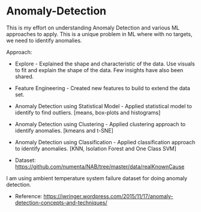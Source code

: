 # Anomaly-Detection
This is my effort on understanding Anomaly Detection and various ML approaches to apply. This is a unique problem in ML where with no targets, we need to identify anomalies. 

Approach:
* Explore - Explained the shape and characteristic of the data. Use visuals to fit and explain the shape of the data. Few insights have also been shared. 
* Feature Engineering - Created new features to build to extend the data set.
* Anomaly Detection using Statistical Model - Applied statistical model to identify to find outliers. [means, box-plots and histograms]
* Anomaly Detection using Clustering - Applied clustering approach to identify anomalies. [kmeans and t-SNE]
* Anomaly Detection using Classification - Applied classification approach to identify anomalies. [KNN, Isolation Forest and One Class SVM]

* Dataset: https://github.com/numenta/NAB/tree/master/data/realKnownCause

I am using ambient temperature system failure dataset for doing anomaly detection. 

* Reference: https://iwringer.wordpress.com/2015/11/17/anomaly-detection-concepts-and-techniques/
